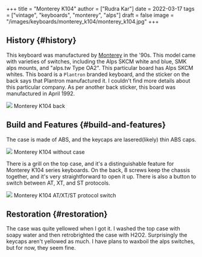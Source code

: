 +++
title = "Monterey K104"
author = ["Rudra Kar"]
date = 2022-03-17
tags = ["vintage", "keyboards", "monterey", "alps"]
draft = false
image = "/images/keyboards/monterey_k104/monterey_k104.jpg"
+++

## History {#history}

This keyboard was manufactured by [Monterey](http://www.monterey.com.tw/) in the '90s. This model came with
varieties of switches, including the Alps SKCM white and blue, SMK alps mounts,
and "alps.tw Type OA2". This particular board has Alps SKCM whites. This board
is a `Plantron` branded keyboard, and the sticker on the back says that Plantron
manufactured it. I couldn't find more details about this particular company. As
per another back sticker, this board was manufactured in April 1992.

<div class="post-image">
  <img src="/images/keyboards/monterey_k104/monterey_k104_back.jpg" loading="lazy"/>
  <span class="img-description"> Monterey K104 back </span>
</div>


## Build and Features {#build-and-features}

The case is made of ABS, and the keycaps are lasered(likely) thin ABS caps.

<div class="post-image">
  <img src="/images/keyboards/monterey_k104/monterey_k104_no_case.jpg" loading="lazy"/>
  <span class="img-description"> Monterey K104 without case </span>
</div>

There is a grill on the top case, and it's a distinguishable feature for Monterey
K104 series keyboards. On the back, 8 screws keep the chassis together, and it's
very straightforward to open it up. There is also a button to switch between AT,
XT, and ST protocols.

<div class="post-image">
  <img src="/images/keyboards/monterey_k104/monterey_k104_switch_protocol.jpg" loading="lazy"/>
  <span class="img-description"> Monterey K104 AT/XT/ST protocol switch </span>
</div>


## Restoration {#restoration}

The case was quite yellowed when I got it. I washed the top case with soapy
water and then retrobrighted the case with H2O2. Surprisingly the keycaps aren't
yellowed as much. I have plans to waxboil the alps switches, but for now, they
seem fine.
